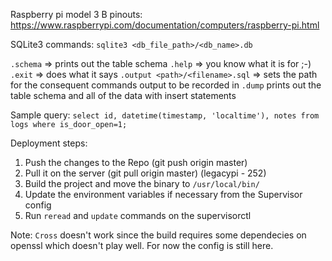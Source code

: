 Raspberry pi model 3 B pinouts: https://www.raspberrypi.com/documentation/computers/raspberry-pi.html

SQLite3 commands:
`sqlite3 <db_file_path>/<db_name>.db`

`.schema` => prints out the table schema
`.help` => you know what it is for ;-)
`.exit` => does what it says
`.output <path>/<filename>.sql` => sets the path for the consequent commands output to be recorded in 
`.dump` prints out the table schema and all of the data with insert statements

Sample query:
`select id, datetime(timestamp, 'localtime'), notes from logs where is_door_open=1;`

Deployment steps:
1. Push the changes to the Repo (git push origin master)
2. Pull it on the server (git pull origin master) (legacypi - 252)
3. Build the project and move the binary to `/usr/local/bin/`
4. Update the environment variables if necessary from the Supervisor config
5. Run `reread` and `update` commands on the supervisorctl

Note: `Cross` doesn't work since the build requires some dependecies on openssl which doesn't play well. For now the config is still here.